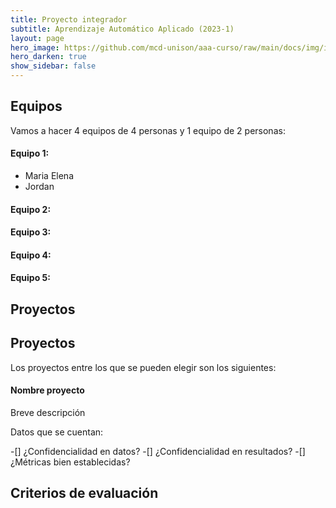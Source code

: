 ```yaml
---
title: Proyecto integrador
subtitle: Aprendizaje Automático Aplicado (2023-1)
layout: page
hero_image: https://github.com/mcd-unison/aaa-curso/raw/main/docs/img/intro-banner.jpeg
hero_darken: true
show_sidebar: false
---
```


## Equipos

Vamos a hacer 4 equipos de 4 personas y 1 equipo de 2 personas:

#### Equipo 1: 

- Maria Elena 
- Jordan 

#### Equipo 2:


#### Equipo 3:



#### Equipo 4:



#### Equipo 5:


## Proyectos


## Proyectos

Los proyectos entre los que se pueden elegir son los siguientes:

#### Nombre proyecto

Breve descripción

Datos que se cuentan:

-[] ¿Confidencialidad en datos?
-[] ¿Confidencialidad en resultados?
-[] ¿Métricas bien establecidas? 


## Criterios de evaluación
